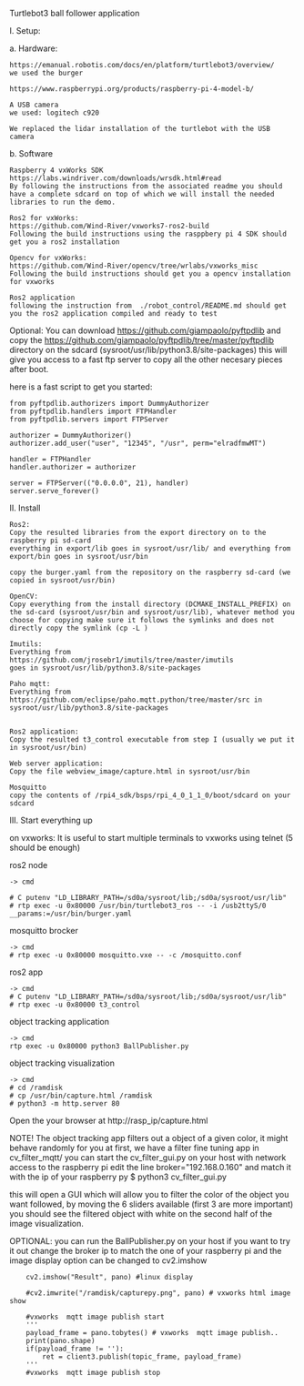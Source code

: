 Turtlebot3 ball follower application

I. Setup:

a. Hardware:

    https://emanual.robotis.com/docs/en/platform/turtlebot3/overview/ 
    we used the burger

    https://www.raspberrypi.org/products/raspberry-pi-4-model-b/

    A USB camera
    we used: logitech c920

    We replaced the lidar installation of the turtlebot with the USB camera

b. Software

    Raspberry 4 vxWorks SDK
    https://labs.windriver.com/downloads/wrsdk.html#read
    By following the instructions from the associated readme you should have a complete sdcard on top of which we will install the needed libraries to run the demo.

    Ros2 for vxWorks:
    https://github.com/Wind-River/vxworks7-ros2-build
    Following the build instructions using the rasppbery pi 4 SDK should get you a ros2 installation

    Opencv for vxWorks:
    https://github.com/Wind-River/opencv/tree/wrlabs/vxworks_misc
    Following the build instructions should get you a opencv installation for vxworks

    Ros2 application
    following the instruction from  ./robot_control/README.md should get you the ros2 application compiled and ready to test


Optional:
You can download https://github.com/giampaolo/pyftpdlib
and copy the https://github.com/giampaolo/pyftpdlib/tree/master/pyftpdlib directory on the sdcard (sysroot/usr/lib/python3.8/site-packages)
this will give you access to a fast ftp server to copy all the other necesary pieces after boot.

here is a fast script to get you started:

```
from pyftpdlib.authorizers import DummyAuthorizer
from pyftpdlib.handlers import FTPHandler
from pyftpdlib.servers import FTPServer

authorizer = DummyAuthorizer()
authorizer.add_user("user", "12345", "/usr", perm="elradfmwMT")

handler = FTPHandler
handler.authorizer = authorizer

server = FTPServer(("0.0.0.0", 21), handler)
server.serve_forever()
```
II. Install

    Ros2:
    Copy the resulted libraries from the export directory on to the raspberry pi sd-card
    everything in export/lib goes in sysroot/usr/lib/ and everything from export/bin goes in sysroot/usr/bin

    copy the burger.yaml from the repository on the raspberry sd-card (we copied in sysroot/usr/bin)

    OpenCV:
    Copy everything from the install directory (DCMAKE_INSTALL_PREFIX) on the sd-card (sysroot/usr/bin and sysroot/usr/lib), whatever method you choose for copying make sure it follows the symlinks and does not directly copy the symlink (cp -L )

    Imutils:
    Everything from https://github.com/jrosebr1/imutils/tree/master/imutils
    goes in sysroot/usr/lib/python3.8/site-packages

    Paho mqtt:
    Everything from https://github.com/eclipse/paho.mqtt.python/tree/master/src in sysroot/usr/lib/python3.8/site-packages


    Ros2 application:
    Copy the resulted t3_control executable from step I (usually we put it in sysroot/usr/bin)

    Web server application:
    Copy the file webview_image/capture.html in sysroot/usr/bin
    
    Mosquitto 
    copy the contents of /rpi4_sdk/bsps/rpi_4_0_1_1_0/boot/sdcard on your sdcard 


III. Start everything up


on vxworks:
It is useful to start multiple terminals to vxworks using telnet (5 should be enough)

ros2 node
```
-> cmd

# C putenv "LD_LIBRARY_PATH=/sd0a/sysroot/lib;/sd0a/sysroot/usr/lib"
# rtp exec -u 0x80000 /usr/bin/turtlebot3_ros -- -i /usb2ttyS/0 __params:=/usr/bin/burger.yaml

```
mosquitto brocker
```
-> cmd
# rtp exec -u 0x80000 mosquitto.vxe -- -c /mosquitto.conf
```

ros2 app
```
-> cmd
# C putenv "LD_LIBRARY_PATH=/sd0a/sysroot/lib;/sd0a/sysroot/usr/lib"
# rtp exec -u 0x80000 t3_control
```

object tracking application
```
-> cmd
rtp exec -u 0x80000 python3 BallPublisher.py
```

object tracking visualization
```
-> cmd
# cd /ramdisk
# cp /usr/bin/capture.html /ramdisk
# python3 -m http.server 80
```
Open the your browser at http://rasp_ip/capture.html


NOTE!
The object tracking app filters out a object of a given color, it might behave randomly for you at first, we have a filter fine tuning app in
cv_filter_mqtt/
you can start the cv_filter_gui.py on your host with network access to the raspberry pi
edit the line
broker="192.168.0.160"
and match it with the ip of your raspberry py
$ python3 cv_filter_gui.py

this will open a GUI which will allow you to filter the color of the object you want followed, by moving the 6 sliders available (first 3 are more important) you should see the filtered object with white on the second half of the image visualization.

OPTIONAL:
you can run the BallPublisher.py on your host if you want to try it out
change the broker ip to match the one of your raspberry pi and the image display option can be changed to cv2.imshow

```
    cv2.imshow("Result", pano) #linux display
    
    #cv2.imwrite("/ramdisk/capturepy.png", pano) # vxworks html image show
    
    #vxworks  mqtt image publish start
    '''
    payload_frame = pano.tobytes() # vxworks  mqtt image publish..
    print(pano.shape)
    if(payload_frame != ''):
        ret = client3.publish(topic_frame, payload_frame)
    '''
    #vxworks  mqtt image publish stop
```









